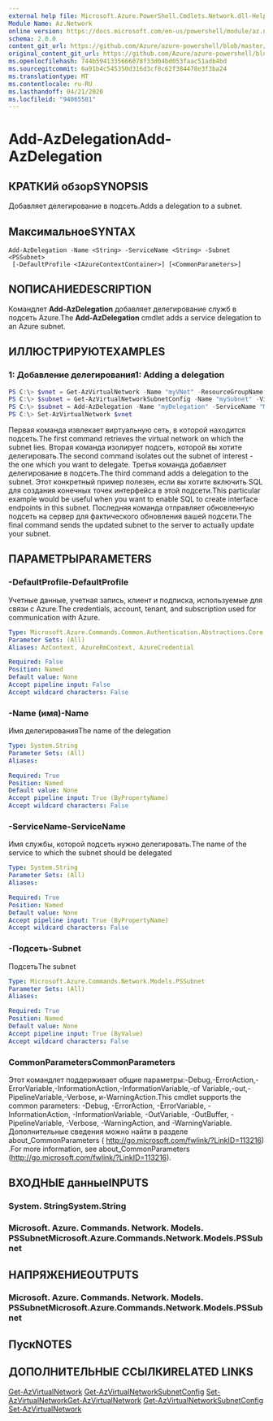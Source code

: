```yaml
---
external help file: Microsoft.Azure.PowerShell.Cmdlets.Network.dll-Help.xml
Module Name: Az.Network
online version: https://docs.microsoft.com/en-us/powershell/module/az.network/add-azdelegation
schema: 2.0.0
content_git_url: https://github.com/Azure/azure-powershell/blob/master/src/Network/Network/help/Add-AzDelegation.md
original_content_git_url: https://github.com/Azure/azure-powershell/blob/master/src/Network/Network/help/Add-AzDelegation.md
ms.openlocfilehash: 744b5941335666078f33d04bd053faac51adb4bd
ms.sourcegitcommit: 6a91b4c545350d316d3cf8c62f384478e3f3ba24
ms.translationtype: MT
ms.contentlocale: ru-RU
ms.lasthandoff: 04/21/2020
ms.locfileid: "94065581"
---
```

# <span data-ttu-id="c6946-101">Add-AzDelegation</span><span class="sxs-lookup"><span data-stu-id="c6946-101">Add-AzDelegation</span></span>

## <span data-ttu-id="c6946-102">КРАТКИй обзор</span><span class="sxs-lookup"><span data-stu-id="c6946-102">SYNOPSIS</span></span>
<span data-ttu-id="c6946-103">Добавляет делегирование в подсеть.</span><span class="sxs-lookup"><span data-stu-id="c6946-103">Adds a delegation to a subnet.</span></span>

## <span data-ttu-id="c6946-104">Максимальное</span><span class="sxs-lookup"><span data-stu-id="c6946-104">SYNTAX</span></span>

```
Add-AzDelegation -Name <String> -ServiceName <String> -Subnet <PSSubnet>
 [-DefaultProfile <IAzureContextContainer>] [<CommonParameters>]
```

## <span data-ttu-id="c6946-105">NОПИСАНИЕ</span><span class="sxs-lookup"><span data-stu-id="c6946-105">DESCRIPTION</span></span>
<span data-ttu-id="c6946-106">Командлет **Add-AzDelegation** добавляет делегирование служб в подсеть Azure.</span><span class="sxs-lookup"><span data-stu-id="c6946-106">The **Add-AzDelegation** cmdlet adds a service delegation to an Azure subnet.</span></span>

## <span data-ttu-id="c6946-107">ИЛЛЮСТРИРУЮТ</span><span class="sxs-lookup"><span data-stu-id="c6946-107">EXAMPLES</span></span>

### <span data-ttu-id="c6946-108">1: Добавление делегирования</span><span class="sxs-lookup"><span data-stu-id="c6946-108">1: Adding a delegation</span></span>
```powershell
PS C:\> $vnet = Get-AzVirtualNetwork -Name "myVNet" -ResourceGroupName "myResourceGroup"
PS C:\> $subnet = Get-AzVirtualNetworkSubnetConfig -Name "mySubnet" -VirtualNetwork $vnet
PS C:\> $subnet = Add-AzDelegation -Name "myDelegation" -ServiceName "Microsoft.Sql/servers" -Subnet $subnet
PS C:\> Set-AzVirtualNetwork $vnet
```

<span data-ttu-id="c6946-109">Первая команда извлекает виртуальную сеть, в которой находится подсеть.</span><span class="sxs-lookup"><span data-stu-id="c6946-109">The first command retrieves the virtual network on which the subnet lies.</span></span> <span data-ttu-id="c6946-110">Вторая команда изолирует подсеть, которой вы хотите делегировать.</span><span class="sxs-lookup"><span data-stu-id="c6946-110">The second command isolates out the subnet of interest - the one which you want to delegate.</span></span> <span data-ttu-id="c6946-111">Третья команда добавляет делегирование в подсеть.</span><span class="sxs-lookup"><span data-stu-id="c6946-111">The third command adds a delegation to the subnet.</span></span> <span data-ttu-id="c6946-112">Этот конкретный пример полезен, если вы хотите включить SQL для создания конечных точек интерфейса в этой подсети.</span><span class="sxs-lookup"><span data-stu-id="c6946-112">This particular example would be useful when you want to enable SQL to create interface endpoints in this subnet.</span></span> <span data-ttu-id="c6946-113">Последняя команда отправляет обновленную подсеть на сервер для фактического обновления вашей подсети.</span><span class="sxs-lookup"><span data-stu-id="c6946-113">The final command sends the updated subnet to the server to actually update your subnet.</span></span>

## <span data-ttu-id="c6946-114">ПАРАМЕТРЫ</span><span class="sxs-lookup"><span data-stu-id="c6946-114">PARAMETERS</span></span>

### <span data-ttu-id="c6946-115">-DefaultProfile</span><span class="sxs-lookup"><span data-stu-id="c6946-115">-DefaultProfile</span></span>
<span data-ttu-id="c6946-116">Учетные данные, учетная запись, клиент и подписка, используемые для связи с Azure.</span><span class="sxs-lookup"><span data-stu-id="c6946-116">The credentials, account, tenant, and subscription used for communication with Azure.</span></span>

```yaml
Type: Microsoft.Azure.Commands.Common.Authentication.Abstractions.Core.IAzureContextContainer
Parameter Sets: (All)
Aliases: AzContext, AzureRmContext, AzureCredential

Required: False
Position: Named
Default value: None
Accept pipeline input: False
Accept wildcard characters: False
```

### <span data-ttu-id="c6946-117">-Name (имя)</span><span class="sxs-lookup"><span data-stu-id="c6946-117">-Name</span></span>
<span data-ttu-id="c6946-118">Имя делегирования</span><span class="sxs-lookup"><span data-stu-id="c6946-118">The name of the delegation</span></span>

```yaml
Type: System.String
Parameter Sets: (All)
Aliases:

Required: True
Position: Named
Default value: None
Accept pipeline input: True (ByPropertyName)
Accept wildcard characters: False
```

### <span data-ttu-id="c6946-119">-ServiceName</span><span class="sxs-lookup"><span data-stu-id="c6946-119">-ServiceName</span></span>
<span data-ttu-id="c6946-120">Имя службы, которой подсеть нужно делегировать.</span><span class="sxs-lookup"><span data-stu-id="c6946-120">The name of the service to which the subnet should be delegated</span></span>

```yaml
Type: System.String
Parameter Sets: (All)
Aliases:

Required: True
Position: Named
Default value: None
Accept pipeline input: True (ByPropertyName)
Accept wildcard characters: False
```

### <span data-ttu-id="c6946-121">-Подсеть</span><span class="sxs-lookup"><span data-stu-id="c6946-121">-Subnet</span></span>
<span data-ttu-id="c6946-122">Подсеть</span><span class="sxs-lookup"><span data-stu-id="c6946-122">The subnet</span></span>

```yaml
Type: Microsoft.Azure.Commands.Network.Models.PSSubnet
Parameter Sets: (All)
Aliases:

Required: True
Position: Named
Default value: None
Accept pipeline input: True (ByValue)
Accept wildcard characters: False
```

### <span data-ttu-id="c6946-123">CommonParameters</span><span class="sxs-lookup"><span data-stu-id="c6946-123">CommonParameters</span></span>
<span data-ttu-id="c6946-124">Этот командлет поддерживает общие параметры:-Debug,-ErrorAction,-ErrorVariable,-InformationAction,-InformationVariable,-of Variable,-out,-PipelineVariable,-Verbose, и-WarningAction.</span><span class="sxs-lookup"><span data-stu-id="c6946-124">This cmdlet supports the common parameters: -Debug, -ErrorAction, -ErrorVariable, -InformationAction, -InformationVariable, -OutVariable, -OutBuffer, -PipelineVariable, -Verbose, -WarningAction, and -WarningVariable.</span></span> <span data-ttu-id="c6946-125">Дополнительные сведения можно найти в разделе about_CommonParameters ( http://go.microsoft.com/fwlink/?LinkID=113216) .</span><span class="sxs-lookup"><span data-stu-id="c6946-125">For more information, see about_CommonParameters (http://go.microsoft.com/fwlink/?LinkID=113216).</span></span>

## <span data-ttu-id="c6946-126">ВХОДНЫЕ данные</span><span class="sxs-lookup"><span data-stu-id="c6946-126">INPUTS</span></span>

### <span data-ttu-id="c6946-127">System. String</span><span class="sxs-lookup"><span data-stu-id="c6946-127">System.String</span></span>

### <span data-ttu-id="c6946-128">Microsoft. Azure. Commands. Network. Models. PSSubnet</span><span class="sxs-lookup"><span data-stu-id="c6946-128">Microsoft.Azure.Commands.Network.Models.PSSubnet</span></span>

## <span data-ttu-id="c6946-129">НАПРЯЖЕНИЕ</span><span class="sxs-lookup"><span data-stu-id="c6946-129">OUTPUTS</span></span>

### <span data-ttu-id="c6946-130">Microsoft. Azure. Commands. Network. Models. PSSubnet</span><span class="sxs-lookup"><span data-stu-id="c6946-130">Microsoft.Azure.Commands.Network.Models.PSSubnet</span></span>

## <span data-ttu-id="c6946-131">Пуск</span><span class="sxs-lookup"><span data-stu-id="c6946-131">NOTES</span></span>

## <span data-ttu-id="c6946-132">ДОПОЛНИТЕЛЬНЫЕ ССЫЛКИ</span><span class="sxs-lookup"><span data-stu-id="c6946-132">RELATED LINKS</span></span>

<span data-ttu-id="c6946-133">[Get-AzVirtualNetwork](./Get-AzVirtualNetwork.md) 
 [Get-AzVirtualNetworkSubnetConfig](./Get-AzVirtualNetworkSubnetConfig.md) 
 [Set-AzVirtualNetwork](./Set-AzVirtualNetwork.md)</span><span class="sxs-lookup"><span data-stu-id="c6946-133">[Get-AzVirtualNetwork](./Get-AzVirtualNetwork.md)
[Get-AzVirtualNetworkSubnetConfig](./Get-AzVirtualNetworkSubnetConfig.md)
[Set-AzVirtualNetwork](./Set-AzVirtualNetwork.md)</span></span>